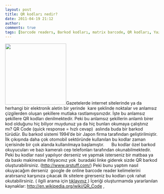 ```yaml
---
layout: post
title: QR kodları nedir?
date: 2011-04-19 21:12
author: 
comments: true
tags: [barcode readers, Barkod kodları, matrix barcode, QR kodları, Yaz bi yere]
---
```

<a href="http://www.egitimvaktim.com/dosyalar/2011/04/qrcode.334068.png"><img class="alignleft size-full wp-image-369" title="qrcode.334068" src="http://www.egitimvaktim.com/dosyalar/2011/04/qrcode.334068.png" alt="" width="200" height="200" /></a>Gazetelerde internet sitelerinde ya da herhangi bir elektronik aletin bir yerinde  kare şeklinde noktalar ve anlamsız çizgilerden oluşan şekillere mutlaka rastlamışsınızdır. İşte bu anlamsız şekillere QR kodları denilmektedir. Peki bu anlamsız şekillerin anlamlı birer kod olduğunu hiç biliyor muydunuz ya da hiç bunları okumaya çalıştınız mı? QR Code (quick response = hızlı cevap)  aslında buda bir barkod türüdür. Bu barkod sistemi 1994’de bir Japon firma tarafından geliştirilmiştir. İlk çıkışında daha çok otomobil sektöründe kullanılan bu kodlar zaman içerisinde bir çok alanda kullanılmaya başlamıştır.      Bu kodlar özel barkod okuyucuları ve bazı kameralı cep telefonları tarafından okunabilmektedir. Peki bu kodlar nasıl yapılıyor derseniz ve yapmak isterseniz bir matbaa ya da baskı makinesine ihtiyacınız yok  buradaki linke giderek sizde QR barkod oluşturabilirsiniz. (<a rel="nofollow" href="http://www.qrstuff.com/" target="_blank">http://www.qrstuff.com/</a>) Peki bunu yaptım nasıl okuyacağım derseniz  google de online barcode reader kelimelerini aratırsanız karşınıza çıkacak ilk sitelere girerseniz bu kodları çok rahat okutabilirsiniz. ( ilgili arama için <a href="http://www.google.com/search?hl=tr&amp;&amp;sa=X&amp;ei=BdxWTYfvJMiKhQfvkLC3DA&amp;ved=0CBUQBSgA&amp;q=online+barcode+reader&amp;spell=1" target="_blank">tıklayınız </a>) İçeriği oluşturmamda yararlanılan kaynaklar: <a href="http://en.wikipedia.org/wiki/QR_Code" target="_blank">http://en.wikipedia.org/wiki/QR_Code</a> ,

